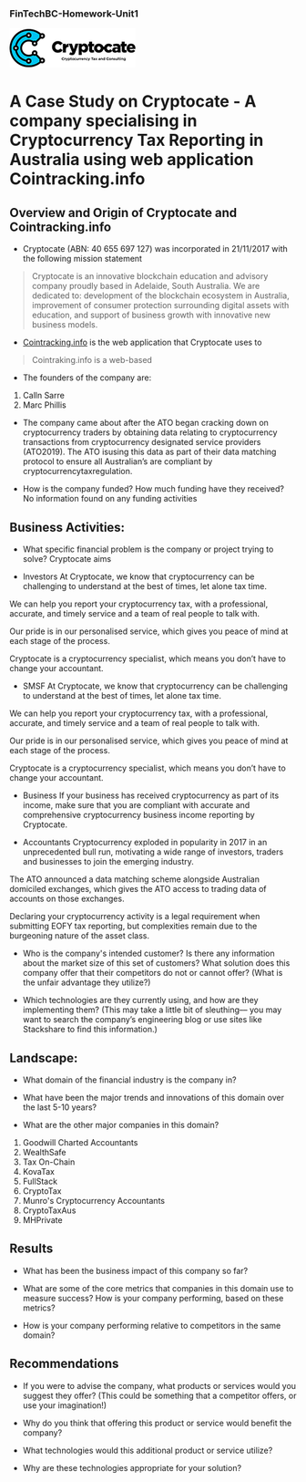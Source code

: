 ### FinTechBC-Homework-Unit1

![Cryptocate Logo 2021](./Images/cryptocate-logo-2021.png)
# A Case Study on Cryptocate - A company specialising in Cryptocurrency Tax Reporting in Australia using web application Cointracking.info

## Overview and Origin of Cryptocate and Cointracking.info

* Cryptocate (ABN: 40 655 697 127) was incorporated in 21/11/2017 with the following mission statement

> Cryptocate is an innovative blockchain education and advisory company proudly based in Adelaide, South Australia. We are dedicated to: development of the blockchain ecosystem in Australia, improvement of consumer protection surrounding digital assets with education, and support of business growth with innovative new business models.

* [Cointracking.info](https://www.cointracking.info) is the web application that Cryptocate uses to 

> Cointraking.info is a web-based 


* The founders of the company are:

1. Calln Sarre
2. Marc Phillis

* The company came about after the ATO began cracking down on cryptocurrency traders by obtaining data relating to cryptocurrency transactions from cryptocurrency designated service providers
(ATO2019). The ATO isusing this data as part of their data matching protocol  to ensure all
Australian’s are compliant by cryptocurrencytaxregulation.

* How is the company funded? How much funding have they received?
No information found on any funding activities

## Business Activities:

* What specific financial problem is the company or project trying to solve?
Cryptocate aims 

* Investors
At Cryptocate, we know that cryptocurrency can be challenging to understand at the best of times, let alone tax time.

We can help you report your cryptocurrency tax, with a professional, accurate, and timely service and a team of real people to talk with.

Our pride is in our personalised service, which gives you peace of mind at each stage of the process. 

Cryptocate is a cryptocurrency specialist, which means you don’t have to change your accountant.

* SMSF
At Cryptocate, we know that cryptocurrency can be challenging to understand at the best of times, let alone tax time.

We can help you report your cryptocurrency tax, with a professional, accurate, and timely service and a team of real people to talk with.

Our pride is in our personalised service, which gives you peace of mind at each stage of the process. 

Cryptocate is a cryptocurrency specialist, which means you don’t have to change your accountant.


* Business
If your business has received cryptocurrency as part of its income, make sure that you are compliant with accurate and comprehensive cryptocurrency business income reporting by Cryptocate.

* Accountants
Cryptocurrency exploded in popularity in 2017 in an unprecedented bull run, motivating a wide range of investors, traders and businesses to join the emerging industry. 

 

The ATO announced a data matching scheme alongside Australian domiciled exchanges, which gives the ATO access to trading data of accounts on those exchanges.

 

Declaring your cryptocurrency activity is a legal requirement when submitting EOFY tax reporting, but complexities remain due to the burgeoning nature of the asset class.




* Who is the company's intended customer?  Is there any information about the market size of this set of customers?
What solution does this company offer that their competitors do not or cannot offer? (What is the unfair advantage they utilize?)

* Which technologies are they currently using, and how are they implementing them? (This may take a little bit of sleuthing–– you may want to search the company’s engineering blog or use sites like Stackshare to find this information.)


## Landscape:

* What domain of the financial industry is the company in?

* What have been the major trends and innovations of this domain over the last 5-10 years?

* What are the other major companies in this domain?
1. Goodwill Charted Accountants
2. WealthSafe
3. Tax On-Chain
4. KovaTax
5. FullStack
6. CryptoTax
7. Munro's Cryptocurrency Accountants
8. CryptoTaxAus
9. MHPrivate


## Results

* What has been the business impact of this company so far?

* What are some of the core metrics that companies in this domain use to measure success? How is your company performing, based on these metrics?

* How is your company performing relative to competitors in the same domain?


## Recommendations

* If you were to advise the company, what products or services would you suggest they offer? (This could be something that a competitor offers, or use your imagination!)

* Why do you think that offering this product or service would benefit the company?

* What technologies would this additional product or service utilize?

* Why are these technologies appropriate for your solution?
